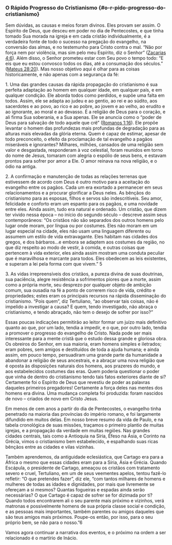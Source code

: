 ### O Rápido Progresso do Cristianismo {#o-r-pido-progresso-do-cristianismo}

Sem dúvidas, as causas e meios foram divinos. Eles provam ser assim. O Espírito de Deus, que desceu em poder no dia de Pentecostes, e que tinha tomado Sua morada na igreja e em cada cristão individualmente, é a verdadeira fonte de todo o sucesso na pregação do evangelho, na conversão das almas, e no testemunho para Cristo contra o mal. “Não por força nem por violência, mas sim pelo meu Espírito, diz o Senhor” ([Zacarias 4:6](http://bibliaonline.com.br/acf/zc/4/6)). Além disso, o Senhor prometeu estar com Seu povo o tempo todo: “E eis que eu estou convosco todos os dias, até a consumação dos séculos.” ([Mateus 28:20](http://bibliaonline.com.br/acf/mt/28/20)). Mas nosso objetivo aqui é olhar para as coisas historicamente, e não apenas com a segurança da fé:

1\. Uma das grandes causas da rápida propagação do cristianismo é sua perfeita adaptação ao homem em qualquer idade, em qualquer país, e em qualquer condição. Ele aborda todos como perdidos, e supõe uma falta em todos. Assim, ele se adapta ao judeu e ao gentio, ao rei e ao súdito, aos sacerdotes e ao povo, ao rico e ao pobre, ao jovem e ao velho, ao erudito e ao ignorante, ao moral e ao devasso. É a religião de Deus para o coração, e ali firma Sua soberania, e a Sua apenas. Ele se anuncia como o “poder de Deus para salvação de todo aquele que crê” ([Romanos 1:16](http://bibliaonline.com.br/acf/rm/1/16)). Ele propõe levantar o homem das profundezas mais profundas de degradação para as alturas mais elevadas da glória eterna. Quem é capaz de estimar, apesar de todo preconceito, o efeito da proclamação de tal evangelho a pagãos miseráveis e ignorantes? Milhares, milhões, cansados de uma religião sem valor e desgastada, responderam à voz celestial, foram reunidos em torno do nome de Jesus, tomaram com alegria o espólio de seus bens, e estavam prontos para sofrer por amor a Ele. O amor reinava na nova religião, e o ódio na antiga.

2\. A confirmação e manutenção de todas as relações terrenas que estivessem de acordo com Deus é outro motivo para a aceitação do evangelho entre os pagãos. Cada um era exortado a permanecer em seus relacionamentos e a procurar glorificar a Deus neles. As bênçãos do cristianismo para as esposas, filhos e servos são indescritíveis. Seu amor, felicidade e conforto eram um espanto para os pagãos, e uma novidade entre eles. Ainda assim, tudo era natural e ordenado. Um cristão, que dizem ter vivido nessa época – no início do segundo século – descreve assim seus contemporâneos: “Os cristãos não são separados dos outros homens pelo lugar onde moram, por língua ou por costumes. Eles não moram em um lugar especial na cidade, eles não usam uma linguagem diferente ou assumem um estilo de vida extravagante. Eles habitam nas cidades dos gregos, e dos bárbaros…e embora se adaptem aos costumes da região, no que diz respeito ao modo de vestir, à comida, e outras coisas que pertencem à vida exterior, eles ainda assim mostram uma conduta peculiar que é maravilhosa e marcante para todos. Eles obedecem as leis existentes, e superam a lei pela forma com que vivem.” 5

3\. As vidas irrepreensíveis dos cristãos, a pureza divina de suas doutrinas, sua paciência, alegre resistência a sofrimentos piores que a morte, assim como a própria morte, seu desprezo por qualquer objeto de ambição comum, sua ousadia na fé a ponto de correrem risco de vida, crédito e propriedades; estes eram os principais recursos na rápida disseminação do cristianismo. “Pois quem”, diz Tertuliano, “ao observar tais coisas, não é impelido a investigar a causa? E quem, tendo investigado, não abraça o cristianismo, e tendo abraçado, não tem o desejo de sofrer por isso?”

Essas poucas indicações permitirão ao leitor formar um juízo mais definitivo quanto ao que, por um lado, tendia a impedir, e o que, por outro lado, tendia a promover o progresso do evangelho de Cristo. Nada pode ser mais interessante para a mente cristã que o estudo dessa grande e gloriosa obra. Os obreiros do Senhor, em sua maioria, eram homens simples e iletrados; eram pobres, sem amigos e destituídos de toda a ajuda humana; e ainda assim, em pouco tempo, persuadiram uma grande parte da humanidade a abandonar a religião de seus ancestrais, e a abraçar uma nova religião que é oposta às disposições naturais dos homens, aos prazeres do mundo, e aos estabelecidos costumes das eras. Quem poderia questionar o poder que vinha de dentro do cristianismo tendo tais fatos exteriores diante de si? Certamente foi o Espírito de Deus que revestiu de poder as palavras daqueles primeiros pregadores! Certamente a força deles nas mentes dos homens era divina. Uma mudança completa foi produzida: foram nascidos de novo – criados de novo em Cristo Jesus.

Em menos de cem anos a partir do dia de Pentecostes, o evangelho tinha penetrado na maioria das províncias do império romano, e foi largamente difundido em muitos delas. Em nosso breve resumo da vida de Paulo, e na tabela cronológica de suas missões, traçamos o primeiro plantio de muitas igrejas, e a propagação da verdade em muitas regiões. Nas grandes cidades centrais, tais como a Antioquia na Síria, Éfeso na Ásia, e Corinto na Grécia, vimos o cristianismo bem estabelecido, e espalhando suas ricas bênçãos entre as cidades e vilas vizinhas.

Também aprendemos, da antiguidade eclesiástica, que Cartago era para a África o mesmo que essas cidades eram para a Síria, Ásia e Grécia. Quando Escápula, o presidente de Cartago, ameaçou os cristãos com tratamento severo e cruel, Tertuliano, em um de seus veementes apelos, tentou fazê-lo refletir: “O que pretendes fazer”, diz ele, “com tantos milhares de homens e mulheres de todas as idades e dignidades, por mais que livremente se ofereçam a si mesmos? Quantas fogueiras e espadas ainda serão necessárias? O que Cartago é capaz de sofrer se for dizimada por ti? Quando todos encontrarem ali o seu parente mais próximo e vizinhos, verá matronas e possivelmente homens de sua própria classe social e condição, e as pessoas mais importantes, também parentes ou amigos daqueles que são teus amigos mais próximos. Poupe-os então, por isso, para o seu próprio bem, se não para o nosso.”6

Vamos agora continuar a narrativa dos eventos, e o próximo na ordem a ser relacionado é o martírio de Inácio.